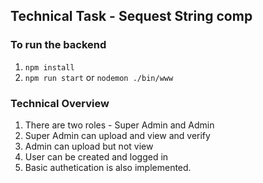 ## Technical Task - Sequest String comp

### To run the backend
1. `npm install`
2. `npm run start` or `nodemon ./bin/www`

### Technical Overview
1. There are two roles - Super Admin and Admin
2. Super Admin can upload and view and verify
3. Admin can upload but not view
4. User can be created and logged in
5. Basic authetication is also implemented.
